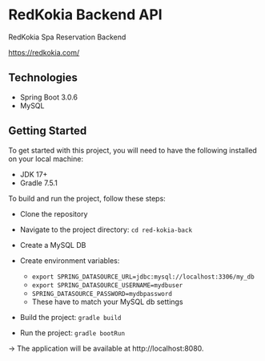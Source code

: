 # RedKokia Backend API
RedKokia Spa Reservation Backend

https://redkokia.com/

## Technologies
* Spring Boot 3.0.6
* MySQL

## Getting Started
To get started with this project, you will need to have the following installed on your local machine:

* JDK 17+
* Gradle 7.5.1


To build and run the project, follow these steps:

* Clone the repository
* Navigate to the project directory: `cd red-kokia-back`
* Create a MySQL DB
* Create environment variables:
    * `export SPRING_DATASOURCE_URL=jdbc:mysql://localhost:3306/my_db`
    * `export SPRING_DATASOURCE_USERNAME=mydbuser`
    * `SPRING_DATASOURCE_PASSWORD=mydbpassword`
    * These have to match your MySQL db settings

* Build the project: `gradle build`
* Run the project: `gradle bootRun`

-> The application will be available at http://localhost:8080.
